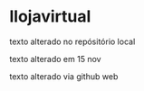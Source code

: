 # llojavirtual

texto alterado no repósitório local

texto alterado em 15 nov

texto alterado via github web
